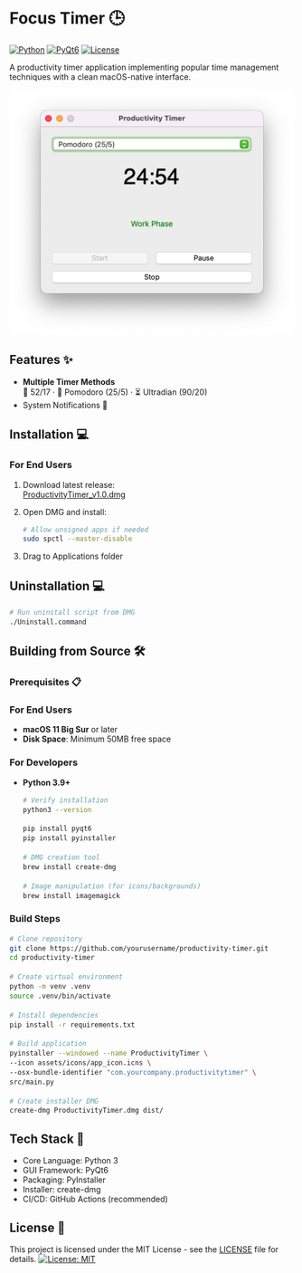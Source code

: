 # Focus Timer 🕒

[![Python](https://img.shields.io/badge/Python-3.9%2B-blue?logo=python&logoColor=white)](https://www.python.org/)
[![PyQt6](https://img.shields.io/badge/PyQt6-6.4%2B-41cd52?logo=qt&logoColor=white)](https://www.riverbankcomputing.com/software/pyqt/)
[![License](https://img.shields.io/badge/License-MIT-green)](LICENSE)

A productivity timer application implementing popular time management techniques with a clean macOS-native interface.

![App Screenshot](screenshot.png)

## Features ✨
- **Multiple Timer Methods**  
  🎯 52/17 · 🍅 Pomodoro (25/5) · ⏳ Ultradian (90/20)
- System Notifications 🔔


## Installation 💻

### For End Users
1. Download latest release:  
   [ProductivityTimer_v1.0.dmg](https://github.com/yourusername/productivity-timer/releases/latest)
   
2. Open DMG and install:
   ```bash
   # Allow unsigned apps if needed
   sudo spctl --master-disable
3. Drag to Applications folder

## Uninstallation 💻
   ```bash
   # Run uninstall script from DMG
   ./Uninstall.command
  ```

## Building from Source 🛠️
### Prerequisites 📋

### For End Users
- **macOS 11 Big Sur** or later  
- **Disk Space**: Minimum 50MB free space  

### For Developers
- **Python 3.9+**  
  ```bash
  # Verify installation
  python3 --version

  pip install pyqt6
  pip install pyinstaller

  # DMG creation tool
  brew install create-dmg

  # Image manipulation (for icons/backgrounds)
  brew install imagemagick

### Build Steps
  ```bash
  # Clone repository
  git clone https://github.com/yourusername/productivity-timer.git
  cd productivity-timer
  
  # Create virtual environment
  python -m venv .venv
  source .venv/bin/activate
  
  # Install dependencies
  pip install -r requirements.txt
  
  # Build application
  pyinstaller --windowed --name ProductivityTimer \
  --icon assets/icons/app_icon.icns \
  --osx-bundle-identifier "com.yourcompany.productivitytimer" \
  src/main.py
  
  # Create installer DMG
  create-dmg ProductivityTimer.dmg dist/
  ```
## Tech Stack 🔧
- Core Language: Python 3
- GUI Framework: PyQt6
- Packaging: PyInstaller
- Installer: create-dmg
- CI/CD: GitHub Actions (recommended)

## License 📄
This project is licensed under the MIT License - see the [LICENSE](LICENSE) file for details.
[![License: MIT](https://img.shields.io/badge/License-MIT-yellow.svg)](LICENSE)

  

